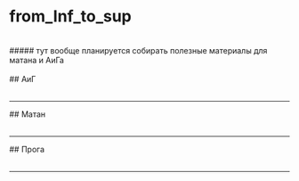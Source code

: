 # from_Inf_to_sup
<br>
##### тут вообще планируется собирать полезные материалы для матана и АиГа<br>
<br>
## АиГ
<br>
<br>
<hr>
## Матан
<br>
<br>
<hr>
## Прога
<br>
<br>
<hr>
